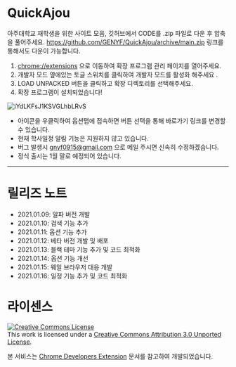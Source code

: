 # QuickAjou

아주대학교 재학생을 위한 사이트 모음, 깃허브에서 CODE를 .zip 파일로 다운 후 압축을 풀어주세요.
<https://github.com/GENYF/QuickAjou/archive/main.zip> 링크를 통해서도 다운이 가능합니다.

1. <chrome://extensions> 으로 이동하여 확장 프로그램 관리 페이지를 열어주세요.
2. 개발자 모드 옆에있는 토글 스위치를 클릭하여 개발자 모드를 활성화 해주세요 .
3. LOAD UNPACKED 버튼을 클릭하고 확장 디렉토리를 선택해주세요.
4. 확장 프로그램이 설치되었습니다!

![iYdLKFsJ1KSVGLhbLRvS](https://user-images.githubusercontent.com/28863210/104153634-30412c00-5426-11eb-9e99-725555495f3f.png)

* 아이콘을 우클릭하여 옵션탭에 접속하면 버튼 선택을 통해 바로가기 링크를 변경할 수 있습니다.
* 현재 학사일정 알림 기능은 지원하지 않고 있습니다.
* 버그 발생시 gnyf0915@gmail.com 으로 메일 주시면 신속히 수정하겠습니다. 
* 정식 출시는 1월 말로 예정되어 있습니다.

---

# 릴리즈 노트
* 2021.01.09: 알파 버전 개발
* 2021.01.10: 검색 기능 추가
* 2021.01.11: 옵션 기능 추가
* 2021.01.12: 베타 버전 개발 및 배포
* 2021.01.13: 블랙 테마 기능 추가 및 코드 최적화
* 2021.01.14: 옵션 기능 개선
* 2021.01.15: 웨일 브라우저 대응 개발
* 2021.01.16: 일정 기능 추가 및 코드 최적화


# 라이센스

<a rel="license" href="http://creativecommons.org/licenses/by/3.0/"><img alt="Creative Commons License" style="border-width:0" src="https://i.creativecommons.org/l/by/3.0/88x31.png" /></a><br />This work is licensed under a <a rel="license" href="http://creativecommons.org/licenses/by/3.0/">Creative Commons Attribution 3.0 Unported License</a>.

본 서비스는 [Chrome Developers Extension](https://developer.chrome.com/docs/extensions/) 문서를 참고하여 개발되었습니다.
